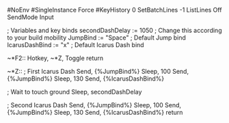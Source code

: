 
#NoEnv
#SingleInstance Force
#KeyHistory 0
SetBatchLines -1
ListLines Off
SendMode Input

; Variables and key binds
secondDashDelay := 1050 ; Change this according to your build mobility
JumpBind := "Space" ; Default Jump bind
IcarusDashBind := "x" ; Default Icarus Dash bind

~*F2::
  Hotkey, ~*Z, Toggle
return

~*Z::
  ; First Icarus Dash
  Send, {%JumpBind%}
  Sleep, 100
  Send, {%JumpBind%}
  Sleep, 130
  Send, {%IcarusDashBind%}

  ; Wait to touch ground
  Sleep, secondDashDelay

  ; Second Icarus Dash
  Send, {%JumpBind%}
  Sleep, 100
  Send, {%JumpBind%}
  Sleep, 130
  Send, {%IcarusDashBind%}
return
